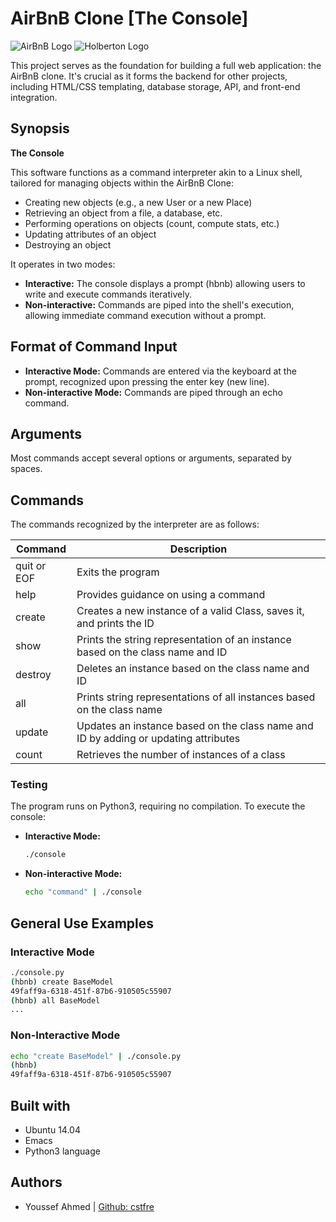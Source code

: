 # AirBnB Clone [The Console]

![AirBnB Logo](link_to_airbnb_logo) ![Holberton Logo](link_to_holberton_logo)

This project serves as the foundation for building a full web application: the AirBnB clone. It's crucial as it forms the backend for other projects, including HTML/CSS templating, database storage, API, and front-end integration.

## Synopsis

**The Console**

This software functions as a command interpreter akin to a Linux shell, tailored for managing objects within the AirBnB Clone:

- Creating new objects (e.g., a new User or a new Place)
- Retrieving an object from a file, a database, etc.
- Performing operations on objects (count, compute stats, etc.)
- Updating attributes of an object
- Destroying an object

It operates in two modes:

- **Interactive:** The console displays a prompt (hbnb) allowing users to write and execute commands iteratively.
- **Non-interactive:** Commands are piped into the shell's execution, allowing immediate command execution without a prompt.

## Format of Command Input

- **Interactive Mode:** Commands are entered via the keyboard at the prompt, recognized upon pressing the enter key (new line).
- **Non-interactive Mode:** Commands are piped through an echo command.

## Arguments

Most commands accept several options or arguments, separated by spaces.

## Commands

The commands recognized by the interpreter are as follows:

| Command | Description |
| ------- | ----------- |
| quit or EOF | Exits the program |
| help | Provides guidance on using a command |
| create | Creates a new instance of a valid Class, saves it, and prints the ID |
| show | Prints the string representation of an instance based on the class name and ID |
| destroy | Deletes an instance based on the class name and ID |
| all | Prints string representations of all instances based on the class name |
| update | Updates an instance based on the class name and ID by adding or updating attributes |
| count | Retrieves the number of instances of a class |


### Testing

The program runs on Python3, requiring no compilation. To execute the console:

- **Interactive Mode:**
  ```bash
  ./console
  ```
- **Non-interactive Mode:**
  ```bash
  echo "command" | ./console
  ```

## General Use Examples

### Interactive Mode

```bash
./console.py
(hbnb) create BaseModel
49faff9a-6318-451f-87b6-910505c55907
(hbnb) all BaseModel
...
```

### Non-Interactive Mode

```bash
echo "create BaseModel" | ./console.py
(hbnb)
49faff9a-6318-451f-87b6-910505c55907
```

## Built with

- Ubuntu 14.04
- Emacs
- Python3 language

## Authors

- Youssef Ahmed | [Github: cstfre](https://github.com/cstfre)
